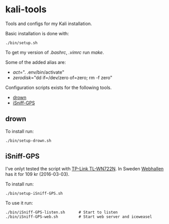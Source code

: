 # kali-tools
Tools and configs for my Kali installation.

Basic installation is done with:

    ./bin/setup.sh

To get my version of _.bashrc_, _.vimrc_ run *make*.

Some of the added alias are:

* *act*=". .env/bin/activate"
* *zerodisk*="dd if=/dev/zero of=zero; rm -f zero"

Configuration scripts exists for the following tools.

* [drown](https://github.com/nimia/public_drown_scanner)
* [iSniff-GPS](https://github.com/hubert3/iSniff-GPS)

## drown

To install run:

    ./bin/setup-drown.sh

## iSniff-GPS

I've onlyt tested the script with [TP-Link TL-WN722N](http://www.tp-link.com/en/products/details/cat-11_TL-WN722N.html). In Sweden [Webhallen](http://www.webhallen.com/se-sv/datorer_och_tillbehor/109609-tp-link_tradlost_natverkskort_150mbps_80211n_tl-wn722n) has it for 109 kr (2016-03-03).

To install run:

    ./bin/setup-iSniff-GPS.sh

To use it run:

    ./bin/iSniff-GPS-listen.sh      # Start to listen
    ./bin/iSniff-GPS-web.sh         # Start web server and iceweasel

